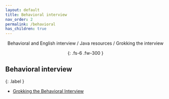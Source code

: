 ```yaml
---
layout: default
title: Behavioral interview
nav_order: 2
permalink: /behavioral
has_children: true
---
```

<div align="center" markdown="1">
Behavioral and English interview / Java resources / Grokking the interview

{: .fs-6 .fw-300 }
</div>

## Behavioral interview
{: .label }
*  <a href="https://www.educative.io/courses/grokking-the-behavioral-interview">Grokking the Behavioral Interview</a>
